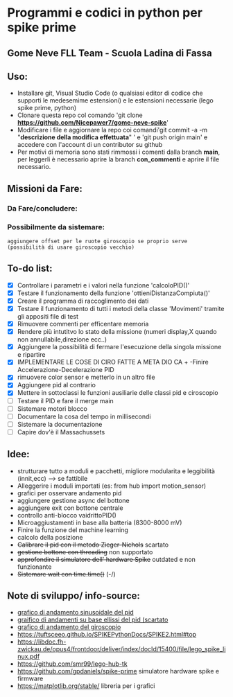 # Programmi e codici in python per spike prime
## Gome Neve FLL Team - Scuola Ladina di Fassa
## Uso:
- Installare git, Visual Studio Code (o qualsiasi editor di codice che supporti le medesemime estensioni) e le estensioni necessarie (lego spike prime, python)
- Clonare questa repo col comando 'git clone __https://github.com/Nicepawer7/gome-neve-spike__'
- Modificare i file e aggiornare la repo coi comandi'git commit -a -m "__descrizione della modifica effettuata__" ' e 'git push origin main' e accedere con l'account di un contributor su github
- Per motivi di memoria sono stati rimmossi i comenti dalla branch __main__, per leggerli è necessario aprire la branch __con_commenti__ e aprire il file necessario.
## Missioni da Fare:

### Da Fare/concludere:

### Possibilmente da sistemare: 
    aggiungere offset per le ruote giroscopio se proprio serve (possibilità di usare giroscopio vecchio)
## To-do list:
- [x] Controllare i parametri e i valori nella funzione 'calcoloPID()' 
- [x] Testare il funzionamento della funzione 'ottieniDistanzaCompiuta()'
- [x] Creare il programma di raccoglimento dei dati
- [x] Testare il funzionamento di tutti i metodi della classe 'Movimenti' tramite gli appositi file di test
- [X] Rimuovere commenti per efficentare memoria
- [X] Rendere più intutitvo lo stato della missione (numeri display,X quando non annullabile,direzione ecc..)
- [X] Aggiungere la possibilità di fermare l'esecuzione della singola missione e ripartire
- [X] IMPLEMENTARE LE COSE DI CIRO FATTE A META DIO CA + -Finire Accelerazione-Decelerazione PID
- [X] rimuovere color sensor e metterlo in un altro file
- [X] Aggiungere pid al contrario
- [X] Mettere in sottoclassi le funzioni ausiliarie delle classi pid e ciroscopio
- [ ] Testare il PID e fare il merge main
- [ ] Sistemare motori blocco
- [ ] Documentare la cosa del tempo in millisecondi
- [ ] Sistemare la documentazione
- [ ] Capire dov'è il Massachussets

## Idee:
- strutturare tutto a moduli e pacchetti, migliore modularita e leggibilità (innit,ecc) --> se fattibile
-  Alleggerire i moduli importati (es: from hub import motion_sensor)
- grafici per osservare andamento pid
- aggiungere gestione async del bottone
- aggiungere exit con bottone centrale
- controllo anti-blocco vaidrittoPID()
- Microaggiustamenti in base alla batteria (8300-8000 mV)
- Finire la funzione del machine learning
- calcolo della posizione 
- ~~Calibrare il pid con il metodo Zieger-Nichols~~ scartato
- ~~gestione bottone con threading~~ non supportato
-  ~~approfondire il simulatore dell' hardware Spike~~ outdated e non funzionante
- ~~Sistemare wait con time.time()~~ (-/)

## Note di sviluppo/ info-source:
- [grafico di andamento sinusoidale del pid](https://www.desmos.com/calculator/o4iccwh5g7)
- [graifico di andamenti su base ellissi del pid (scartato](https://www.desmos.com/calculator/ywmxc36tne)
- [grafico di andamento del giroscopio](https://www.desmos.com/calculator/yfotatko4e)
- https://tuftsceeo.github.io/SPIKEPythonDocs/SPIKE2.html#top
- https://libdoc.fh-zwickau.de/opus4/frontdoor/deliver/index/docId/15400/file/lego_spike_linux.pdf
- https://github.com/smr99/lego-hub-tk
- https://github.com/gpdaniels/spike-prime simulatore hardware spike e firmware
- https://matplotlib.org/stable/ libreria per i grafici
